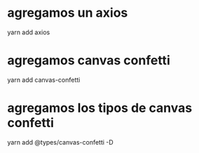 # agregamos un axios
yarn add axios

# agregamos canvas confetti
yarn add canvas-confetti
# agregamos los tipos de canvas confetti
yarn add @types/canvas-confetti -D
```